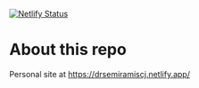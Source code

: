 [![Netlify Status](https://api.netlify.com/api/v1/badges/b6c54119-84c8-481c-8f9a-daca1c31dda6/deploy-status)](https://app.netlify.com/sites/drsemiramiscj/deploys)

# About this repo
Personal site at https://drsemiramiscj.netlify.app/
